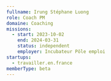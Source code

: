 ```yaml
---
fullname: Irung Stéphane Luong
role: Coach PM
domaine: Coaching
missions:
  - start: 2023-10-02
    end: 2024-03-31
    status: independent
    employer: Incubateur Pôle emploi
startups:
  - travailler.en.france
memberType: beta
---
```


